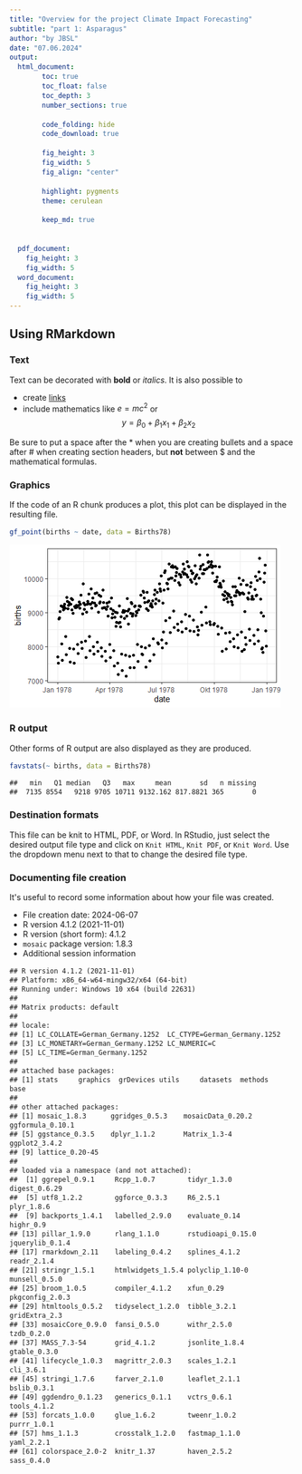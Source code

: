 ```yaml
---
title: "Overview for the project Climate Impact Forecasting"
subtitle: "part 1: Asparagus"
author: "by JBSL"
date: "07.06.2024"
output: 
  html_document:
        toc: true
        toc_float: false
        toc_depth: 3
        number_sections: true
        
        code_folding: hide
        code_download: true
        
        fig_height: 3
        fig_width: 5
        fig_align: "center"
        
        highlight: pygments
        theme: cerulean
        
        keep_md: true
        

  pdf_document:
    fig_height: 3
    fig_width: 5
  word_document:
    fig_height: 3
    fig_width: 5
---
```




## Using RMarkdown

### Text

Text can be decorated with **bold** or *italics*.  It is also possible to 

* create [links](http://rmarkdown.rstudio.com/) 
* include mathematics like $e=mc^2$ or 
$$y = \beta_0 + \beta_1 x_1 + \beta_2 x_2$$


Be sure to put a space after the * when you are creating bullets and a space after # when 
creating section headers, but **not** between $ and the mathematical formulas.

### Graphics

If the code of an R chunk produces a plot, this plot can be displayed in the resulting file.

```r
gf_point(births ~ date, data = Births78)
```

![](overview_files/figure-html/unnamed-chunk-1-1.png)<!-- -->

### R output
Other forms of R output are also displayed as they are produced.

```r
favstats(~ births, data = Births78)
```

```
##   min   Q1 median   Q3   max     mean       sd   n missing
##  7135 8554   9218 9705 10711 9132.162 817.8821 365       0
```

### Destination formats

This file can be knit to HTML, PDF, or Word.  In RStudio, just select the desired output file type
and click on `Knit HTML`, `Knit PDF`, or `Knit Word`.  Use the dropdown menu next to that to 
change the desired file type.

### Documenting file creation 

It's useful to record some information about how your file was created.

  * File creation date: 2024-06-07
  * R version 4.1.2 (2021-11-01)
  * R version (short form): 4.1.2
  * `mosaic` package version: 1.8.3
  * Additional session information
  

```
## R version 4.1.2 (2021-11-01)
## Platform: x86_64-w64-mingw32/x64 (64-bit)
## Running under: Windows 10 x64 (build 22631)
## 
## Matrix products: default
## 
## locale:
## [1] LC_COLLATE=German_Germany.1252  LC_CTYPE=German_Germany.1252   
## [3] LC_MONETARY=German_Germany.1252 LC_NUMERIC=C                   
## [5] LC_TIME=German_Germany.1252    
## 
## attached base packages:
## [1] stats     graphics  grDevices utils     datasets  methods   base     
## 
## other attached packages:
## [1] mosaic_1.8.3      ggridges_0.5.3    mosaicData_0.20.2 ggformula_0.10.1 
## [5] ggstance_0.3.5    dplyr_1.1.2       Matrix_1.3-4      ggplot2_3.4.2    
## [9] lattice_0.20-45  
## 
## loaded via a namespace (and not attached):
##  [1] ggrepel_0.9.1     Rcpp_1.0.7        tidyr_1.3.0       digest_0.6.29    
##  [5] utf8_1.2.2        ggforce_0.3.3     R6_2.5.1          plyr_1.8.6       
##  [9] backports_1.4.1   labelled_2.9.0    evaluate_0.14     highr_0.9        
## [13] pillar_1.9.0      rlang_1.1.0       rstudioapi_0.15.0 jquerylib_0.1.4  
## [17] rmarkdown_2.11    labeling_0.4.2    splines_4.1.2     readr_2.1.4      
## [21] stringr_1.5.1     htmlwidgets_1.5.4 polyclip_1.10-0   munsell_0.5.0    
## [25] broom_1.0.5       compiler_4.1.2    xfun_0.29         pkgconfig_2.0.3  
## [29] htmltools_0.5.2   tidyselect_1.2.0  tibble_3.2.1      gridExtra_2.3    
## [33] mosaicCore_0.9.0  fansi_0.5.0       withr_2.5.0       tzdb_0.2.0       
## [37] MASS_7.3-54       grid_4.1.2        jsonlite_1.8.4    gtable_0.3.0     
## [41] lifecycle_1.0.3   magrittr_2.0.3    scales_1.2.1      cli_3.6.1        
## [45] stringi_1.7.6     farver_2.1.0      leaflet_2.1.1     bslib_0.3.1      
## [49] ggdendro_0.1.23   generics_0.1.1    vctrs_0.6.1       tools_4.1.2      
## [53] forcats_1.0.0     glue_1.6.2        tweenr_1.0.2      purrr_1.0.1      
## [57] hms_1.1.3         crosstalk_1.2.0   fastmap_1.1.0     yaml_2.2.1       
## [61] colorspace_2.0-2  knitr_1.37        haven_2.5.2       sass_0.4.0
```
  
